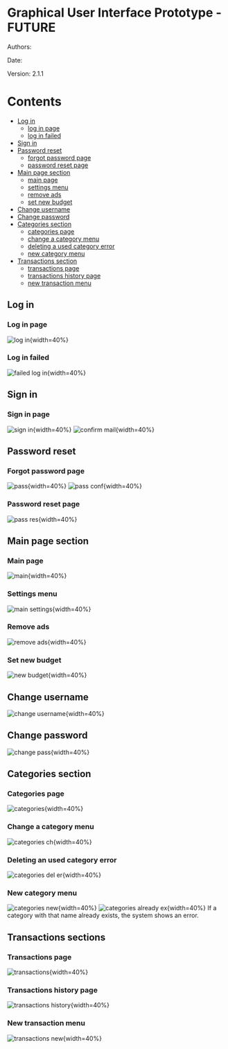 # Graphical User Interface Prototype  - FUTURE

Authors:

Date:

Version: 2.1.1

# Contents

- [Log in](#log-in)
    + [log in page](#log-in-page)
    + [log in failed](#log-in-failed)
- [Sign in](#sign-in)
- [Password reset](#password-reset)
    + [forgot password page](#forgot-password-page)
    + [password reset page](#password-reset-page)
- [Main page section](#main-page-section)
    + [main page](#main-page)
    + [settings menu](#settings-menu)
    + [remove ads](#remove-ads)
    + [set new budget](#set-new-budget)
- [Change username](#change-username)
- [Change password](#change-password)
- [Categories section](#categories-section)
    + [categories page](#categories-page)
    + [change a category menu](#change-a-category-menu)
    + [deleting a used category error](#deleting-an-used-category-error)
    + [new category menu](#new-category-menu)
- [Transactions section](#transactions-section)
    + [transactions page](#transactions-page)
    + [transactions history page](#transactions-history-page)
    + [new transaction menu](#new-transaction-menu)

## Log in
### Log in page
![log in](guiV2/V2%20first%20page.png){width=40%}
### Log in failed
![failed log in](guiV2/V2%20error%20first%20page.png){width=40%}

## Sign in
### Sign in page
![sign in](guiV2/Sign%20in.png){width=40%}
![confirm mail](guiV2/V2%20confirm%20mail.png){width=40%}

## Password reset
### Forgot password page
![pass](guiV2/V2%20forgot%20password.png){width=40%}
![pass conf](guiV2/V2%20forgot%20password%20confirm.png){width=40%}
### Password reset page
![pass res](guiV2/V2%20reset%20password.png){width=40%}

## Main page section
### Main page
![main](guiV2/V2%20main%20page.png){width=40%}
### Settings menu
![main settings](guiV2/V2%20main%20page%20settings.png){width=40%}
### Remove ads
![remove ads](guiV2/V2%20main%20page%20remove%20ads.png){width=40%}
### Set new budget
![new budget](guiV2/V2%20main%20page%20new%20budget.png){width=40%}

## Change username
![change username](guiV2/V2%20change%20username.png){width=40%}

## Change password
![change pass](guiV2/V2%20change%20password.png){width=40%}

## Categories section
### Categories page
![categories](guiV2/V2%20categories%20.png){width=40%}
### Change a category menu
![categories ch](guiV2/V2%20categories%20%20change.png){width=40%}
### Deleting an used category error
![categories del er](guiV2/V2%20cat%20del%20error.png){width=40%}
### New category menu
![categories new](guiV2/V2%20categories%20new.png){width=40%}
![categories already ex](guiV2/V2%20category%20esists.png){width=40%}
If a category with that name already exists, the system shows an error.

## Transactions sections
### Transactions page
![transactions](guiV2/V2%20transactions.png){width=40%}
### Transactions history page
![transactions history](guiV2/V2%20transactions%20history.png){width=40%}
### New transaction menu
![transactions new](guiV2/v2transactions%20new.png){width=40%}
